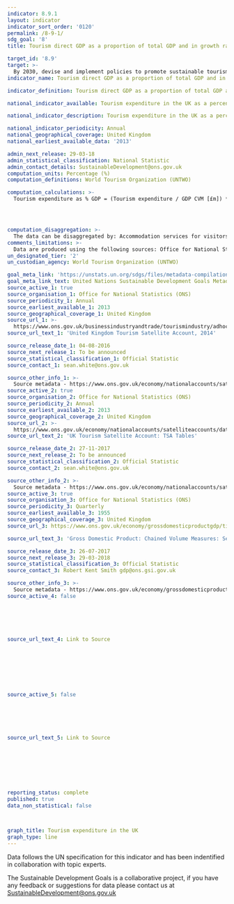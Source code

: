 ```yaml
---
indicator: 8.9.1
layout: indicator
indicator_sort_order: '0120'
permalink: /8-9-1/
sdg_goal: '8'
title: Tourism direct GDP as a proportion of total GDP and in growth rate

target_id: '8.9'
target: >-
  By 2030, devise and implement policies to promote sustainable tourism that creates jobs and promotes local culture and products
indicator_name: Tourism direct GDP as a proportion of total GDP and in growth rate

indicator_definition: Tourism direct GDP as a proportion of total GDP and in growth rate

national_indicator_available: Tourism expenditure in the UK as a percentage of GDP and in growth rate 

national_indicator_description: Tourism expenditure in the UK as a percentage of GDP and in growth rate 

national_indicator_periodicity: Annual
national_geographical_coverage: United Kingdom
national_earliest_available_data: '2013'

admin_next_release: 29-03-18
admin_statistical_classification: National Statistic
admin_contact_details: SustainableDevelopment@ons.gov.uk
computation_units: Percentage (%)
computation_definitions: World Tourism Organization (UNTWO)

computation_calculations: >-
  Tourism expenditure as % GDP = (Tourism expenditure / GDP CVM [£m]) * 100 OR Growth rate as % GDP = (Tourism expenditure + domestic expenditure / GDP CVM [£m]) * 100




computation_disaggregation: >-
  The data can be disaggregated by: Accommodation services for visitors, food and beverage serving activities, railway passenger transport services, road passenger transport services, water passenger transport services, air passenger transport services, transport equipment rental services, travel agencies and other reservation services, cultural activities, sport and recreation activities, exhibitions and conferences, etc, and other consumption products. These disaggregations can be further disaggregated by visitor types: Tourists (overnight visitors), excursionists (same-day visitors), and all visitors. For domestic tourism, these visitor types are further disaggregated by domestic trips, outbound trips and all types of trips.
comments_limitations: >-
  Data are produced using the following sources: Office for National Statistics; Department for Environment, Food & Rural Affairs; Food and Agriculture Organization of the United Nations; Eurostat; European Forest Institute; Kentish Cobnuts Association; British Geological Survey; HM Revenue & Customs. 
un_designated_tier: '2'
un_custodian_agency: World Tourism Organization (UNTWO) 

goal_meta_link: 'https://unstats.un.org/sdgs/files/metadata-compilation/Metadata-Goal-8.pdf'
goal_meta_link_text: United Nations Sustainable Development Goals Metadata (PDF 526 KB)
source_active_1: true
source_organisation_1: Office for National Statistics (ONS)
source_periodicity_1: Annual  
source_earliest_available_1: 2013
source_geographical_coverage_1: United Kingdom 
source_url_1: >-
  https://www.ons.gov.uk/businessindustryandtrade/tourismindustry/adhocs/005978unitedkingdomtourismsatelliteaccount2014
source_url_text_1: 'United Kingdom Tourism Satellite Account, 2014'

source_release_date_1: 04-08-2016
source_next_release_1: To be announced
source_statistical_classification_1: Official Statistic 
source_contact_1: sean.white@ons.gov.uk

source_other_info_1: >-
  Source metadata - https://www.ons.gov.uk/economy/nationalaccounts/satelliteaccounts/bulletins/uktourismsatelliteaccountuktsa/2013
source_active_2: true
source_organisation_2: Office for National Statistics (ONS)
source_periodicity_2: Annual  
source_earliest_available_2: 2013
source_geographical_coverage_2: United Kingdom 
source_url_2: >-
  https://www.ons.gov.uk/economy/nationalaccounts/satelliteaccounts/datasets/uktourismsatelliteaccounttsatables
source_url_text_2: 'UK Tourism Satellite Account: TSA Tables'

source_release_date_2: 27-11-2017
source_next_release_2: To be announced
source_statistical_classification_2: Official Statistic 
source_contact_2: sean.white@ons.gov.uk

source_other_info_2: >-
  Source metadata - https://www.ons.gov.uk/economy/nationalaccounts/satelliteaccounts/bulletins/uktourismsatelliteaccountuktsa/2013
source_active_3: true
source_organisation_3: Office for National Statistics (ONS)
source_periodicity_3: Quarterly  
source_earliest_available_3: 1955
source_geographical_coverage_3: United Kingdom 
source_url_3: https://www.ons.gov.uk/economy/grossdomesticproductgdp/timeseries/abmi/pn2

source_url_text_3: 'Gross Domestic Product: Chained Volume Measures: Seasonally Adjusted £m'

source_release_date_3: 26-07-2017
source_next_release_3: 29-03-2018
source_statistical_classification_3: Official Statistic 
source_contact_3: Robert Kent Smith gdp@ons.gsi.gov.uk

source_other_info_3: >-
  Source metadata - https://www.ons.gov.uk/economy/grossdomesticproductgdp/qmis/grossdomesticproductgdpqmi 
source_active_4: false






source_url_text_4: Link to Source








source_active_5: false






source_url_text_5: Link to Source








reporting_status: complete
published: true
data_non_statistical: false



graph_title: Tourism expenditure in the UK
graph_type: line
---
```

Data follows the UN specification for this indicator and has been indentified in collaboration with topic experts.
  
The Sustainable Development Goals is a collaborative project, if you have any feedback or suggestions for data please contact us at <SustainableDevelopment@ons.gov.uk>


